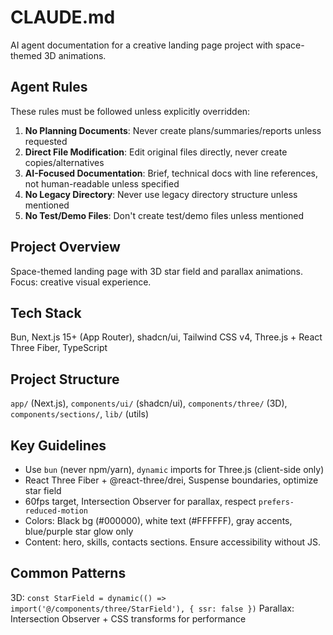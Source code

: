 # CLAUDE.md

AI agent documentation for a creative landing page project with space-themed 3D animations.

## Agent Rules

These rules must be followed unless explicitly overridden:

1. **No Planning Documents**: Never create plans/summaries/reports unless requested
2. **Direct File Modification**: Edit original files directly, never create copies/alternatives  
3. **AI-Focused Documentation**: Brief, technical docs with line references, not human-readable unless specified
4. **No Legacy Directory**: Never use legacy directory structure unless mentioned
5. **No Test/Demo Files**: Don't create test/demo files unless mentioned

## Project Overview

Space-themed landing page with 3D star field and parallax animations. Focus: creative visual experience.

## Tech Stack

Bun, Next.js 15+ (App Router), shadcn/ui, Tailwind CSS v4, Three.js + React Three Fiber, TypeScript

## Project Structure

`app/` (Next.js), `components/ui/` (shadcn/ui), `components/three/` (3D), `components/sections/`, `lib/` (utils)

## Key Guidelines

- Use `bun` (never npm/yarn), `dynamic` imports for Three.js (client-side only)
- React Three Fiber + @react-three/drei, Suspense boundaries, optimize star field
- 60fps target, Intersection Observer for parallax, respect `prefers-reduced-motion`
- Colors: Black bg (#000000), white text (#FFFFFF), gray accents, blue/purple star glow only
- Content: hero, skills, contacts sections. Ensure accessibility without JS.

## Common Patterns

3D: `const StarField = dynamic(() => import('@/components/three/StarField'), { ssr: false })`
Parallax: Intersection Observer + CSS transforms for performance